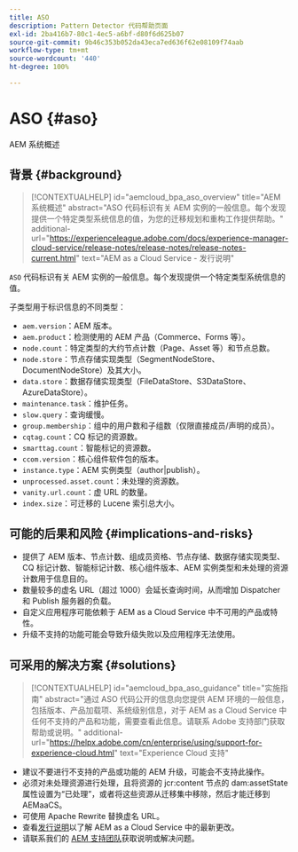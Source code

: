 ```yaml
---
title: ASO
description: Pattern Detector 代码帮助页面
exl-id: 2ba416b7-80c1-4ec5-a6bf-d80f6d625b07
source-git-commit: 9b46c353b052da43eca7ed636f62e08109f74aab
workflow-type: tm+mt
source-wordcount: '440'
ht-degree: 100%

---
```


# ASO {#aso}

AEM 系统概述

## 背景 {#background}

>[!CONTEXTUALHELP]
>id="aemcloud_bpa_aso_overview"
>title="AEM 系统概述"
>abstract="ASO 代码标识有关 AEM 实例的一般信息。每个发现提供一个特定类型系统信息的值，为您的迁移规划和重构工作提供帮助。"
>additional-url="https://experienceleague.adobe.com/docs/experience-manager-cloud-service/release-notes/release-notes/release-notes-current.html" text="AEM as a Cloud Service - 发行说明"

`ASO` 代码标识有关 AEM 实例的一般信息。每个发现提供一个特定类型系统信息的值。

子类型用于标识信息的不同类型：

* `aem.version`：AEM 版本。
* `aem.product`：检测使用的 AEM 产品（Commerce、Forms 等）。
* `node.count`：特定类型的大约节点计数（Page、Asset 等）和节点总数。
* `node.store`：节点存储实现类型（SegmentNodeStore、DocumentNodeStore）及其大小。
* `data.store`：数据存储实现类型（FileDataStore、S3DataStore、AzureDataStore）。
* `maintenance.task`：维护任务。
* `slow.query`：查询缓慢。
* `group.membership`：组中的用户数和子组数（仅限直接成员/声明的成员）。
* `cqtag.count`：CQ 标记的资源数。
* `smarttag.count`：智能标记的资源数。
* `ccom.version`：核心组件软件包的版本。
* `instance.type`：AEM 实例类型（author|publish）。
* `unprocessed.asset.count`：未处理的资源数。
* `vanity.url.count`：虚 URL 的数量。
* `index.size`：可迁移的 Lucene 索引总大小。

## 可能的后果和风险 {#implications-and-risks}

* 提供了 AEM 版本、节点计数、组成员资格、节点存储、数据存储实现类型、CQ 标记计数、智能标记计数、核心组件版本、AEM 实例类型和未处理的资源计数用于信息目的。
* 数量较多的虚名 URL（超过 1000）会延长查询时间，从而增加 Dispatcher 和 Publish 服务器的负载。
* 自定义应用程序可能依赖于 AEM as a Cloud Service 中不可用的产品或特性。
* 升级不支持的功能可能会导致升级失败以及应用程序无法使用。

## 可采用的解决方案 {#solutions}

>[!CONTEXTUALHELP]
>id="aemcloud_bpa_aso_guidance"
>title="实施指南"
>abstract="通过 ASO 代码公开的信息向您提供 AEM 环境的一般信息，包括版本、产品加载项、系统级别信息，对于 AEM as a Cloud Service 中任何不支持的产品和功能，需要查看此信息。请联系 Adobe 支持部门获取帮助或说明。"
>additional-url="https://helpx.adobe.com/cn/enterprise/using/support-for-experience-cloud.html" text="Experience Cloud 支持"

* 建议不要进行不支持的产品或功能的 AEM 升级，可能会不支持此操作。
* 必须对未处理资源进行处理，且将资源的 jcr:content 节点的 dam:assetState 属性设置为“已处理”，或者将这些资源从迁移集中移除，然后才能迁移到 AEMaaCS。
* 可使用 Apache Rewrite 替换虚名 URL。
* 查看[发行说明](https://experienceleague.adobe.com/docs/experience-manager-cloud-service/release-notes/release-notes/release-notes-current.html)以了解 AEM as a Cloud Service 中的最新更改。
* 请联系我们的 [AEM 支持团队](https://helpx.adobe.com/cn/enterprise/using/support-for-experience-cloud.html)获取说明或解决问题。
